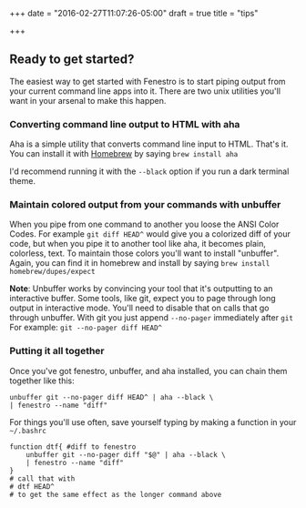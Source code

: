 +++
date = "2016-02-27T11:07:26-05:00"
draft = true
title = "tips"

+++

## Ready to get started?

The easiest way to get started with Fenestro is to start piping output from 
your current command line apps into it. There are two unix utilities you'll 
want in your arsenal to make this happen.

### Converting command line output to HTML with aha

Aha is a simple utility that converts command line input to HTML. That's it. You
can install it with [Homebrew](http://brew.sh/) by saying `brew install aha`

I'd recommend running it with the `--black` option if you run a dark terminal
theme.

### Maintain colored output from your commands with unbuffer

When you pipe from one command to another you loose the ANSI Color Codes. 
For example `git diff HEAD^` would give you a colorized diff of your code, 
but when you pipe it to another tool like aha, it becomes plain, colorless, 
text. To maintain those colors you'll want to install "unbuffer". Again, you 
can find it in homebrew and install by saying 
`brew install homebrew/dupes/expect`

**Note**: Unbuffer works by convincing your tool that it's outputting to
an interactive buffer. Some tools, like git, expect you to page through
long output in interactive mode. You'll need to disable that on calls that
go through unbuffer. With git you just append `--no-pager` immediately after
`git` For example: `git --no-pager diff HEAD^`

### Putting it all together

Once you've got fenestro, unbuffer, and aha installed, you can chain them together like this:  

	unbuffer git --no-pager diff HEAD^ | aha --black \
	| fenestro --name "diff"

For things you'll use often, save yourself typing by making a function in your 
`~/.bashrc`

	function dtf{ #diff to fenestro
		unbuffer git --no-pager diff "$@" | aha --black \
		| fenestro --name "diff"
	}
	# call that with
	# dtf HEAD^
	# to get the same effect as the longer command above



